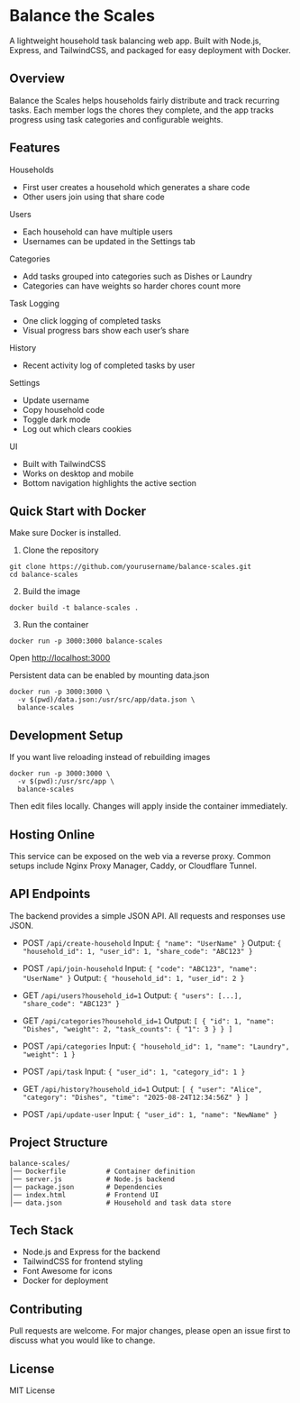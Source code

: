 # Balance the Scales

A lightweight household task balancing web app.
Built with Node.js, Express, and TailwindCSS, and packaged for easy deployment with Docker.

## Overview

Balance the Scales helps households fairly distribute and track recurring tasks.
Each member logs the chores they complete, and the app tracks progress using task categories and configurable weights.

## Features

Households

* First user creates a household which generates a share code
* Other users join using that share code

Users

* Each household can have multiple users
* Usernames can be updated in the Settings tab

Categories

* Add tasks grouped into categories such as Dishes or Laundry
* Categories can have weights so harder chores count more

Task Logging

* One click logging of completed tasks
* Visual progress bars show each user’s share

History

* Recent activity log of completed tasks by user

Settings

* Update username
* Copy household code
* Toggle dark mode
* Log out which clears cookies

UI

* Built with TailwindCSS
* Works on desktop and mobile
* Bottom navigation highlights the active section

## Quick Start with Docker

Make sure Docker is installed.

1. Clone the repository

```
git clone https://github.com/yourusername/balance-scales.git
cd balance-scales
```

2. Build the image

```
docker build -t balance-scales .
```

3. Run the container

```
docker run -p 3000:3000 balance-scales
```

Open [http://localhost:3000](http://localhost:3000)

Persistent data can be enabled by mounting data.json

```
docker run -p 3000:3000 \
  -v $(pwd)/data.json:/usr/src/app/data.json \
  balance-scales
```

## Development Setup

If you want live reloading instead of rebuilding images

```
docker run -p 3000:3000 \
  -v $(pwd):/usr/src/app \
  balance-scales
```

Then edit files locally. Changes will apply inside the container immediately.

## Hosting Online

This service can be exposed on the web via a reverse proxy.
Common setups include Nginx Proxy Manager, Caddy, or Cloudflare Tunnel.

## API Endpoints

The backend provides a simple JSON API. All requests and responses use JSON.

* POST `/api/create-household`
  Input: `{ "name": "UserName" }`
  Output: `{ "household_id": 1, "user_id": 1, "share_code": "ABC123" }`

* POST `/api/join-household`
  Input: `{ "code": "ABC123", "name": "UserName" }`
  Output: `{ "household_id": 1, "user_id": 2 }`

* GET `/api/users?household_id=1`
  Output: `{ "users": [...], "share_code": "ABC123" }`

* GET `/api/categories?household_id=1`
  Output: `[ { "id": 1, "name": "Dishes", "weight": 2, "task_counts": { "1": 3 } } ]`

* POST `/api/categories`
  Input: `{ "household_id": 1, "name": "Laundry", "weight": 1 }`

* POST `/api/task`
  Input: `{ "user_id": 1, "category_id": 1 }`

* GET `/api/history?household_id=1`
  Output: `[ { "user": "Alice", "category": "Dishes", "time": "2025-08-24T12:34:56Z" } ]`

* POST `/api/update-user`
  Input: `{ "user_id": 1, "name": "NewName" }`

## Project Structure

```
balance-scales/
│── Dockerfile          # Container definition
│── server.js           # Node.js backend
│── package.json        # Dependencies
│── index.html          # Frontend UI
│── data.json           # Household and task data store
```

## Tech Stack

* Node.js and Express for the backend
* TailwindCSS for frontend styling
* Font Awesome for icons
* Docker for deployment

## Contributing

Pull requests are welcome. For major changes, please open an issue first to discuss what you would like to change.

## License

MIT License
